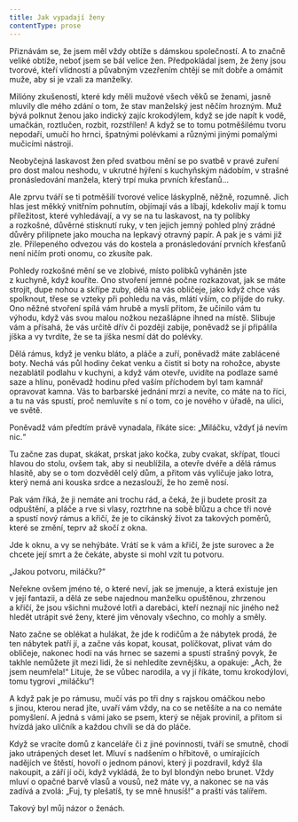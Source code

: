 ```yaml
---
title: Jak vypadají ženy
contentType: prose
---
```


Přiznávám se, že jsem měl vždy obtíže s dámskou společností. A to značně veliké obtíže, neboť jsem se bál velice žen. Předpokládal jsem, že ženy jsou tvorové, kteří vlídností a půvabným vzezřením chtějí se mít dobře a omámit muže, aby si je vzali za manželky.

Milióny zkušeností, které kdy měli mužové všech věků se ženami, jasně mluvily dle mého zdání o tom, že stav manželský jest něčím hrozným. Muž bývá polknut ženou jako indický zajíc krokodýlem, když se jde napít k vodě, umačkán, roztlučen, rozbit, rozstřílen! A když se to tomu potměšilému tvoru nepodaří, umučí ho hrnci, špatnými polévkami a různými jinými pomalými mučicími nástroji.

Neobyčejná laskavost žen před svatbou mění se po svatbě v pravé zuření pro dost malou neshodu, v ukrutné hýření s kuchyňským nádobím, v strašné pronásledování manžela, který trpí muka prvních křesťanů…

Ale zprvu tváří se ti potměšilí tvorové velice láskyplně, něžně, rozumně. Jich hlas jest měkký vnitřním pohnutím, objímají vás a líbají, kdekoliv mají k tomu příležitost, které vyhledávají, a vy se na tu laskavost, na ty polibky a rozkošné, důvěrné stisknutí ruky, v ten jejich jemný pohled plný zrádné důvěry přilípnete jako moucha na lepkavý otravný papír. A pak je s vámi již zle. Přilepeného odvezou vás do kostela a pronásledování prvních křesťanů není ničím proti onomu, co zkusíte pak.

Pohledy rozkošné mění se ve zlobivé, místo polibků vyháněn jste z kuchyně, když kouříte. Ono stvoření jemné počne rozkazovat, jak se máte strojit, dupe nohou a skřípe zuby, dělá na vás obličeje, jako když chce vás spolknout, třese se vzteky při pohledu na vás, mlátí vším, co přijde do ruky. Ono něžné stvoření spílá vám hrubě a myslí přitom, že učinilo vám tu výhodu, když vás svou malou nožkou nezašlápne ihned na místě. Slibuje vám a přísahá, že vás určitě dřív či později zabije, poněvadž se jí připálila jíška a vy tvrdíte, že se ta jíška nesmí dát do polévky.

Dělá rámus, když je venku bláto, a pláče a zuří, poněvadž máte zablácené boty. Nechá vás půl hodiny čekat venku a čistit si boty na rohožce, abyste nezablátil podlahu v kuchyni, a když vám otevře, uvidíte na podlaze samé saze a hlínu, poněvadž hodinu před vaším příchodem byl tam kamnář opravovat kamna. Vás to barbarské jednání mrzí a nevíte, co máte na to říci, a tu na vás spustí, proč nemluvíte s ní o tom, co je nového v úřadě, na ulici, ve světě.

Poněvadž vám předtím právě vynadala, říkáte sice: „Miláčku, vždyť já nevím nic.“

Tu začne zas dupat, skákat, prskat jako kočka, zuby cvakat, skřípat, tlouci hlavou do stolu, ovšem tak, aby si neublížila, a otevře dvéře a dělá rámus hlasitě, aby se o tom dozvěděl celý dům, a přitom vás vyličuje jako lotra, který nemá ani kouska srdce a nezaslouží, že ho země nosí.

Pak vám říká, že ji nemáte ani trochu rád, a čeká, že ji budete prosit za odpuštění, a pláče a rve si vlasy, roztrhne na sobě blůzu a chce tři nové a spustí nový rámus a křičí, že je to cikánský život za takových poměrů, které se změní, teprv až skočí z okna.

Jde k oknu, a vy se nehýbáte. Vrátí se k vám a křičí, že jste surovec a že chcete její smrt a že čekáte, abyste si mohl vzít tu potvoru.

„Jakou potvoru, miláčku?“

Neřekne ovšem jméno té, o které neví, jak se jmenuje, a která existuje jen v její fantazii, a dělá ze sebe najednou manželku opuštěnou, zhrzenou a křičí, že jsou všichni mužové lotři a darebáci, kteří neznají nic jiného než hledět utrápit své ženy, které jim věnovaly všechno, co mohly a směly.

Nato začne se oblékat a hulákat, že jde k rodičům a že nábytek prodá, že ten nábytek patří jí, a začne vás kopat, kousat, políčkovat, plivat vám do obličeje, nakonec hodí na vás hrnec se sazemi a spustí strašný povyk, že takhle nemůžete jít mezi lidi, že si nehledíte zevnějšku, a opakuje: „Ach, že jsem neumřela!“ Lituje, že se vůbec narodila, a vy jí říkáte, tomu krokodýlovi, tomu tygrovi „miláčku“!

A když pak je po rámusu, mučí vás po tři dny s rajskou omáčkou nebo s jinou, kterou nerad jíte, uvaří vám vždy, na co se netěšíte a na co nemáte pomyšlení. A jedná s vámi jako se psem, který se nějak provinil, a přitom si hvízdá jako uličník a každou chvíli se dá do pláče.

Když se vracíte domů z kanceláře či z jiné povinnosti, tváří se smutně, chodí jako utrápených deset let. Mluví s nadšením o hřbitově, o umírajících nadějích ve štěstí, hovoří o jednom pánovi, který ji pozdravil, když šla nakoupit, a září jí oči, když vykládá, že to byl blondýn nebo brunet. Vždy mluví o opačné barvě vlasů a vousů, než máte vy, a nakonec se na vás zadívá a zvolá: „Fuj, ty plešatíš, ty se mně hnusíš!“ a praští vás talířem.

Takový byl můj názor o ženách.

